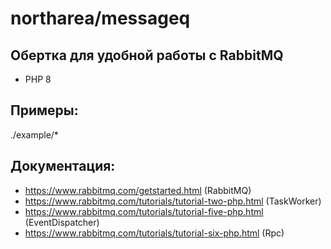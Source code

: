# northarea/messageq
## Обертка для удобной работы с RabbitMQ
- PHP 8
## Примеры:
./example/*
## Документация:
- https://www.rabbitmq.com/getstarted.html (RabbitMQ)
- https://www.rabbitmq.com/tutorials/tutorial-two-php.html (TaskWorker)
- https://www.rabbitmq.com/tutorials/tutorial-five-php.html (EventDispatcher)
- https://www.rabbitmq.com/tutorials/tutorial-six-php.html (Rpc)